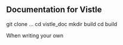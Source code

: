 Documentation for Vistle
------------------------

git clone ...
cd vistle_doc
mkdir build
cd build


When writing your own 